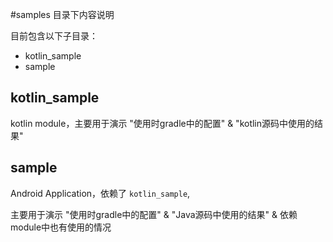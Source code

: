 #samples 目录下内容说明

目前包含以下子目录：

* kotlin_sample
* sample

## kotlin_sample

kotlin module，主要用于演示 "使用时gradle中的配置" & "kotlin源码中使用的结果"

## sample

Android Application，依赖了 `kotlin_sample`, 

主要用于演示 "使用时gradle中的配置" & "Java源码中使用的结果" & 依赖module中也有使用的情况